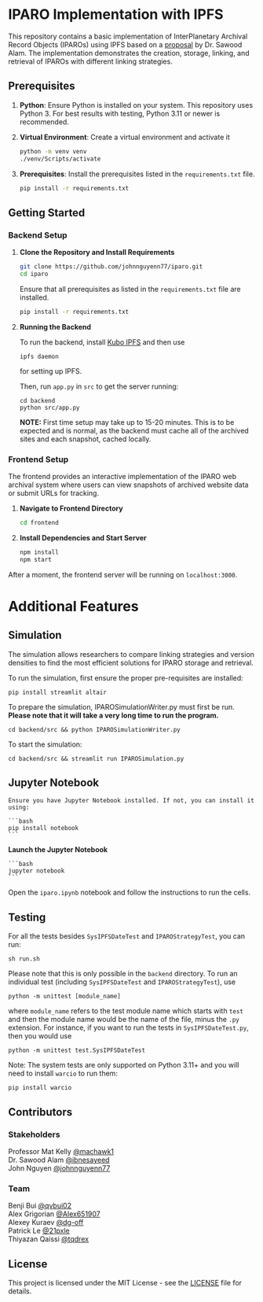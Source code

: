 # IPARO Implementation with IPFS

This repository contains a basic implementation of InterPlanetary Archival Record Objects (IPAROs) using IPFS based on a [proposal](https://github.com/johnnguyenn77/iparo/blob/main/proposal.pdf) by Dr. Sawood Alam. The implementation demonstrates the creation, storage, linking, and retrieval of IPAROs with different linking strategies.

## Prerequisites

1. **Python**: Ensure Python is installed on your system. This repository uses Python 3. For best results with testing, Python 3.11 or newer is recommended.
2. **Virtual Environment**: Create a virtual environment and activate it

    ```bash
    python -m venv venv
    ./venv/Scripts/activate
    ```

3. **Prerequisites**: Install the prerequisites listed in the `requirements.txt` file.

   ```bash
   pip install -r requirements.txt
   ```

## Getting Started

### Backend Setup

1. **Clone the Repository and Install Requirements**

    ```bash
    git clone https://github.com/johnnguyenn77/iparo.git
    cd iparo
    ```

    Ensure that all prerequisites as listed in the `requirements.txt` file are installed.

   ```bash
   pip install -r requirements.txt
   ```

3. **Running the Backend**

   To run the backend, install [Kubo IPFS](docs.ipfs.tech/install/command-line/#install-official-binary-distributions) and then use
    ```
    ipfs daemon
    ```
    for setting up IPFS.

   Then, run `app.py` in `src` to get the server running:

   ```
   cd backend
   python src/app.py
   ```

    **NOTE:** First time setup may take up to 15-20 minutes. This is to be expected and is normal, as the backend must cache all of the archived sites and each snapshot, cached locally.

### Frontend Setup

The frontend provides an interactive implementation of the IPARO web archival system where users can view snapshots of archived website data or submit URLs for tracking.

1. **Navigate to Frontend Directory**

    ```bash
    cd frontend
    ```

2. **Install Dependencies and Start Server**

    ```bash
    npm install
    npm start
    ```

After a moment, the frontend server will be running on `localhost:3000`.

# Additional Features

## Simulation

The simulation allows researchers to compare linking strategies and version densities to find the most efficient solutions for IPARO storage and retrieval.

To run the simulation, first ensure the proper pre-requisites are installed: 

```
pip install streamlit altair
```

To prepare the simulation, IPAROSimulationWriter.py must first be run. **Please note that it will take a very long time to run the program.**

```
cd backend/src && python IPAROSimulationWriter.py
```

To start the simulation:

```
cd backend/src && streamlit run IPAROSimulation.py
```

## Jupyter Notebook

    Ensure you have Jupyter Notebook installed. If not, you can install it using:

    ```bash
    pip install notebook
    ```

**Launch the Jupyter Notebook**

    ```bash
    jupyter notebook
    ```

Open the `iparo.ipynb` notebook and follow the instructions to run the cells.

## Testing
For all the tests besides `SysIPFSDateTest` and `IPAROStrategyTest`, you can
run:
```
sh run.sh
```
Please note that this is only possible in the `backend` directory. To run an
individual test (including `SysIPFSDateTest` and `IPAROStrategyTest`), use
```
python -m unittest [module_name]
```
where `module_name` refers to the test module name which starts with `test` and
then the module name would be the name of the file, minus the `.py` extension.
For instance, if you want to run the tests in `SysIPFSDateTest.py`, then you would
use 

```
python -m unittest test.SysIPFSDateTest
```

Note: The system tests are only supported on Python 3.11+ and you will need to install `warcio` to run them:
```
pip install warcio
```

## Contributors

### Stakeholders
Professor Mat Kelly [@machawk1](https://github.com/machawk1)\
Dr. Sawood Alam [@ibnesayeed](https://github.com/ibnesayeed)\
John Nguyen [@johnnguyenn77](https://github.com/johnnguyenn77)

### Team
Benji Bui [@qvbui02](https://github.com/qvbui02)\
Alex Grigorian [@Alex651907](https://github.com/Alex651907)\
Alexey Kuraev [@dg-off](https://github.com/dg-off)\
Patrick Le [@21pxle](https://github.com/21pxle)\
Thiyazan Qaissi [@tqdrex](https://github.com/tqdrex)


## License

This project is licensed under the MIT License - see the [LICENSE](https://github.com/johnnguyenn77/iparo#MIT-1-ov-file) file for details.
